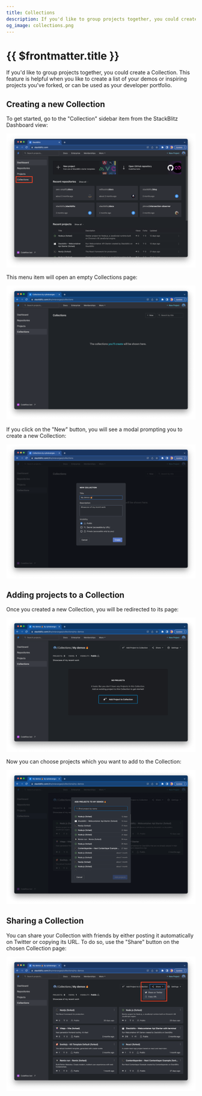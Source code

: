 ```yaml
---
title: Collections
description: If you'd like to group projects together, you could create a Collection. This feature is helpful when you like to create a list of your demos or inspiring projects you've forked, or can be used as your developer portfolio.
og_image: collections.png
---
```


# {{ $frontmatter.title }}

If you'd like to group projects together, you could create a Collection. This feature is helpful when you like to create a list of your demos or inspiring projects you've forked, or can be used as your developer portfolio.

## Creating a new Collection

To get started, go to the "Collection" sidebar item from the StackBlitz Dashboard view:

![Dashboard](./assets/dashboard-collections-highlightened.png)

This menu item will open an empty Collections page:

![Collections](./assets/collections-empty.png)

If you click on the "New" button, you will see a modal prompting you to create a new Collection:

![Collections modal](./assets/new-collection-modal.png)

## Adding projects to a Collection

Once you created a new Collection, you will be redirected to its page:

![Empty Collection](./assets/empty-collection.png)

Now you can choose projects which you want to add to the Collection:

![Adding projects to a Collection](./assets/adding-projects-to-a-collection.png)

## Sharing a Collection

You can share your Collection with friends by either posting it automatically on Twitter or copying its URL. To do so, use the "Share" button on the chosen Collection page:

![Share button](./assets/share-button.png)
